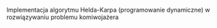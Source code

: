 Implementacja algorytmu Helda-Karpa (programowanie dynamiczne) w rozwiązywaniu problemu komiwojażera
